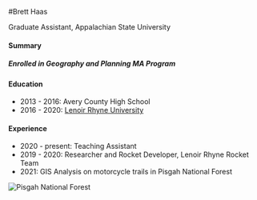 #Brett Haas

Graduate Assistant, Appalachian State University

#### Summary
##### Enrolled in Geography and Planning MA Program

#### Education
- 2013 - 2016: Avery County High School
- 2016 - 2020: [Lenoir Rhyne University](www.lr.edu)

#### Experience
- 2020 - present: Teaching Assistant
- 2019 - 2020: Researcher and Rocket Developer, Lenoir Rhyne Rocket Team
- 2021: GIS Analysis on motorcycle trails in Pisgah National Forest

![Pisgah National Forest](https://www.romanticasheville.com/sites/default/files/images/basic_page/linville-gorge.jpg)
